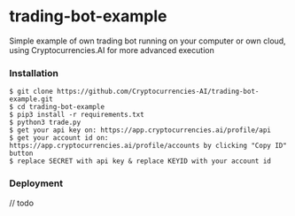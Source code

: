 # trading-bot-example

Simple example of own trading bot running on your computer or own cloud, using Cryptocurrencies.AI for more advanced execution

### Installation

```
$ git clone https://github.com/Cryptocurrencies-AI/trading-bot-example.git
$ cd trading-bot-example
$ pip3 install -r requirements.txt
$ python3 trade.py
$ get your api key on: https://app.cryptocurrencies.ai/profile/api
$ get your account id on: https://app.cryptocurrencies.ai/profile/accounts by clicking "Copy ID" button
$ replace SECRET with api key & replace KEYID with your account id

```

### Deployment

// todo
